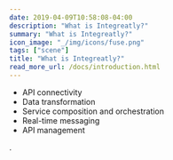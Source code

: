 ```yaml
---
date: 2019-04-09T10:58:08-04:00
description: "What is Integreatly?"
summary: "What is Integreatly?"
icon_image: "_/img/icons/fuse.png"
tags: ["scene"]
title: "What is Integreatly?"
read_more_url: /docs/introduction.html
---
```


- API connectivity
- Data transformation
- Service composition and orchestration
- Real-time messaging
- API management

<!--more-->

.
